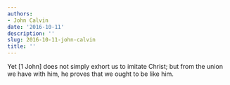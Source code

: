 ```yaml
---
authors:
- John Calvin
date: '2016-10-11'
description: ''
slug: 2016-10-11-john-calvin
title: ''
---
```

Yet [1 John] does not simply exhort us to imitate Christ; but from the union we have with him, he proves that we ought to be like him.



